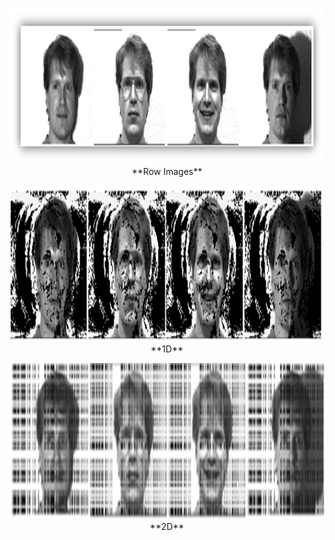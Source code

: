 <p align="center">
  <img src="Images/Row.png" alt="Image 1 description" width="700" height="250"> <br>
  **Row Images**
</p>

<p align="center">
  <img src="Images/1D.png" alt="Image 2 description" width="700" height="250">
  <br>
  **1D**
</p>

<p align="center">
  <img src="Images/2D.png" alt="Image 3 description" width="700" height="250">
  <br>
  **2D**
</p>
